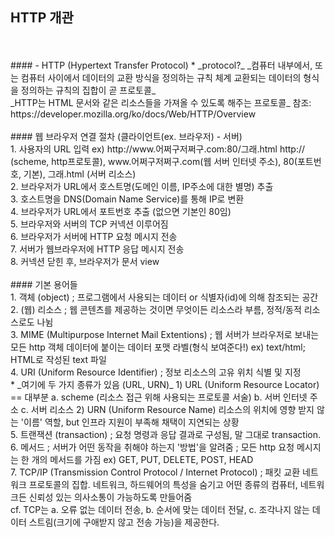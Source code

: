 ## HTTP 개관
<br>
<br>
#### - HTTP (Hypertext Transfer Protocol)
* _protocol?_
_컴퓨터 내부에서, 또는 컴퓨터 사이에서 데이터의 교환 방식을 정의하는 규칙 체계
교환되는 데이터의 형식을 정의하는 규칙의 집합이 곧 프로토콜_
<br>
_HTTP는 HTML 문서와 같은 리소스들을 가져올 수 있도록 해주는 프로토콜_
참조: https://developer.mozilla.org/ko/docs/Web/HTTP/Overview
<br>
<br>
#### 웹 브라우저 연결 절차 (클라이언트(ex. 브라우저) - 서버)
<br>
1. 사용자의 URL 입력
ex) http://www.어쩌구저쩌구.com:80/그래.html
http:// (scheme, http프로토콜), www.어쩌구저쩌구.com(웹 서버 인터넷 주소), 80(포트번호, 기본), 그래.html (서버 리소스)
<br>
2. 브라우저가 URL에서 호스트명(도메인 이름, IP주소에 대한 별명) 추출
<br>
3. 호스트명을 DNS(Domain Name Service)를 통해 IP로 변환
<br>
4. 브라우저가 URL에서 포트번호 추출 (없으면 기본인 80임)
<br>
5. 브라우저와 서버의 TCP 커넥션 이루어짐
<br>
6. 브라우저가 서버에 HTTP 요청 메시지 전송
<br>
7. 서버가 웹브라우저에 HTTP 응답 메시지 전송
<br>
8. 커넥션 닫힌 후, 브라우저가 문서 view
<br>
<br>
#### 기본 용어들
<br>
1. 객체 (object)
; 프로그램에서 사용되는 데이터 or 식별자(id)에 의해 참조되는 공간
<br>
2. (웹) 리소스
; 웹 콘텐츠를 제공하는 것이면 무엇이든 리소스라 부름, 정적/동적 리소스로도 나뉨
<br>
3. MIME (Multipurpose Internet Mail Extentions)
; 웹 서버가 브라우저로 보내는 모든 http 객체 데이터에 붙이는 데이터 포맷 라벨(형식 보여준다!)
ex) text/html; HTML로 작성된 text 파일
<br>
4. URI (Uniform Resource Identifier)
;  정보 리소스의 고유 위치 식별 및 지정
<br>
* _여기에 두 가지 종류가 있음 (URL, URN)_
 1) URL (Uniform Resource Locator) == 대부분
  a. scheme (리소스 접근 위해 사용되는 프로토콜 서술)
  b. 서버 인터넷 주소
  c. 서버 리소스
 2) URN (Uniform Resource Name)
  리소스의 위치에 영향 받지 않는 '이름' 역할, but 인프라 지원이 부족해 채택이 지연되는 상황
<br>
5. 트랜잭션 (transaction)
; 요청 명령과 응답 결과로 구성됨, 말 그대로 transaction.
<br>
6. 메서드
; 서버가 어떤 동작을 취해야 하는지 '방법'을 알려줌
; 모든 http 요청 메시지는 한 개의 메서드를 가짐
ex) GET, PUT, DELETE, POST, HEAD
<br>
7. TCP/IP (Transmission Control Protocol / Internet Protocol)
; 패킷 교환 네트워크 프로토콜의 집합. 네트워크, 하드웨어의 특성을 숨기고 어떤 종류의 컴퓨터, 네트워크든 신뢰성 있는 의사소통이 가능하도록 만들어줌
<br>
cf. TCP는 a. 오류 없는 데이터 전송, b. 순서에 맞는 데이터 전달, c. 조각나지 않는 데이터 스트림(크기에 구애받지 않고 전송 가능)을 제공한다.
